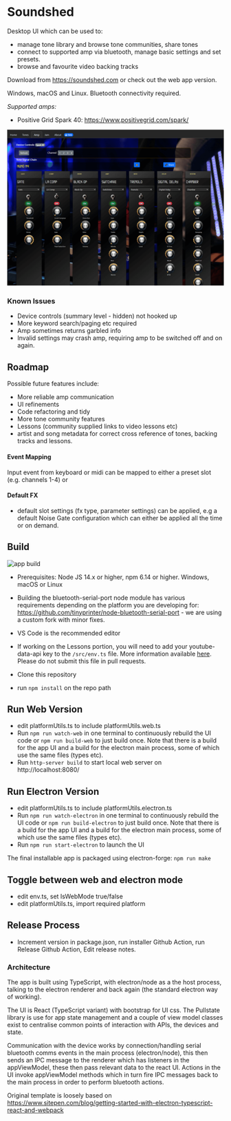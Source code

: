 # Soundshed

Desktop UI which can be used to:
- manage tone library and browse tone communities, share tones
- connect to supported amp via bluetooth, manage basic settings and set presets.
- browse and favourite video backing tracks

Download from https://soundshed.com or check out the web app version.

Windows, macOS and Linux. Bluetooth connectivity required.

*Supported amps:*
- Positive Grid Spark 40: https://www.positivegrid.com/spark/

![](docs/screens/ui.png)


### Known Issues
- Device controls (summary level - hidden) not hooked up
- More keyword search/paging etc required
- Amp sometimes returns garbled info
- Invalid settings may crash amp, requiring amp to be switched off and on again.

## Roadmap

Possible future features include:

- More reliable amp communication
- UI refinements
- Code refactoring and tidy
- More tone community features
- Lessons (community supplied links to video lessons etc)
- artist and song metadata for correct cross reference of tones, backing tracks and lessons.

#### Event Mapping
Input event from keyboard or midi can be mapped to either a preset slot (e.g. channels 1-4) or 

#### Default FX
- default slot settings (fx type, parameter settings) can be applied, e.g a default Noise Gate configuration which can either be applied all the time or on demand.

## Build
![app build](https://github.com/soundshed/soundshed-app/workflows/app%20build/badge.svg)
- Prerequisites: Node JS 14.x or higher, npm 6.14 or higher. Windows, macOS or Linux

- Building the bluetooth-serial-port node module has various requirements depending on the platform you are developing for: https://github.com/tinyprinter/node-bluetooth-serial-port - we are using a custom fork with minor fixes.

- VS Code is the recommended editor

- If working on the Lessons portion, you will need to add your youtube-data-api key to the `/src/env.ts` file. More information available [here](https://developers.google.com/youtube/v3/getting-started). Please do not submit this file in pull requests.

- Clone this repository
- run `npm install` on the repo path

## Run Web Version
- edit platformUtils.ts to include platformUtils.web.ts
- Run `npm run watch-web` in one terminal to continuously rebuild the UI code or `npm run build-web` to just build once. Note that there is a build for the app UI and a build for the electron main process, some of which use the same files (types etc).
- Run `http-server build` to start local web server on http://localhost:8080/

## Run Electron Version
- edit platformUtils.ts to include platformUtils.electron.ts
- Run `npm run watch-electron` in one terminal to continuously rebuild the UI code or `npm run build-electron` to just build once. Note that there is a build for the app UI and a build for the electron main process, some of which use the same files (types etc).
- Run `npm run start-electron` to launch the UI

The final installable app is packaged using electron-forge:
`npm run make`

## Toggle between web and electron mode
- edit env.ts, set IsWebMode true/false
- edit platformUtils.ts, import required platform

## Release Process
- Increment version in package.json, run installer Github Action, run Release Github Action, Edit release notes.

### Architecture
The app is built using TypeScript, with electron/node as a the host process, talking to the electron renderer and back again (the standard electron way of working).

The UI is React (TypeScript variant) with bootstrap for UI css. The Pullstate library is use for app state management and a couple of view model classes exist to centralise common points of interaction with APIs, the devices and state.

Communication with the device works by connection/handling serial bluetooth comms events in the main process (electron/node), this then sends an IPC message to the renderer which has listeners in the appViewModel, these then pass relevant data to the react UI. Actions in the UI invoke appViewModel methods which in turn fire IPC messages back to the main process in order to perform bluetooth actions.

Original template is loosely based on https://www.sitepen.com/blog/getting-started-with-electron-typescript-react-and-webpack

